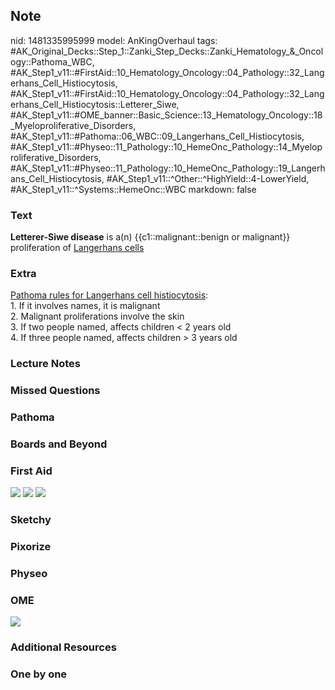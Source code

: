 ## Note
nid: 1481335995999
model: AnKingOverhaul
tags: #AK_Original_Decks::Step_1::Zanki_Step_Decks::Zanki_Hematology_&_Oncology::Pathoma_WBC, #AK_Step1_v11::#FirstAid::10_Hematology_Oncology::04_Pathology::32_Langerhans_Cell_Histiocytosis, #AK_Step1_v11::#FirstAid::10_Hematology_Oncology::04_Pathology::32_Langerhans_Cell_Histiocytosis::Letterer_Siwe, #AK_Step1_v11::#OME_banner::Basic_Science::13_Hematology_Oncology::18_Myeloproliferative_Disorders, #AK_Step1_v11::#Pathoma::06_WBC::09_Langerhans_Cell_Histiocytosis, #AK_Step1_v11::#Physeo::11_Pathology::10_HemeOnc_Pathology::14_Myeloproliferative_Disorders, #AK_Step1_v11::#Physeo::11_Pathology::10_HemeOnc_Pathology::19_Langerhans_Cell_Histiocytosis, #AK_Step1_v11::^Other::^HighYield::4-LowerYield, #AK_Step1_v11::^Systems::HemeOnc::WBC
markdown: false

### Text
<div>
  <b>Letterer-Siwe disease</b> is a(n) {{c1::malignant::benign or
  malignant}} proliferation of <u>Langerhans cells</u>
</div>

### Extra
<div>
  <u>Pathoma rules for Langerhans cell histiocytosis</u>:
</div>
<div>
  1. If it involves names, it is malignant
</div>
<div>
  2. Malignant proliferations involve the skin
</div>
<div>
  3. If two people named, affects children < 2 years old
</div>
<div>
  4. If three people named, affects children > 3 years old
</div>

### Lecture Notes


### Missed Questions


### Pathoma


### Boards and Beyond


### First Aid
<img src="tmpixegv2.png"> <img src="tmpixegv2.png"> <img src=
"tmpixegv2.png">

### Sketchy


### Pixorize


### Physeo


### OME
<div class="ome-widget">
  <a href=
  "https://onlinemeded.org/spa/heme-onc/myeloproliferative-disorders/acquire?ref=anki">
  <img src="_OME_AnkiFlashcards_Lesson_2.png"></a>
</div>

### Additional Resources


### One by one

